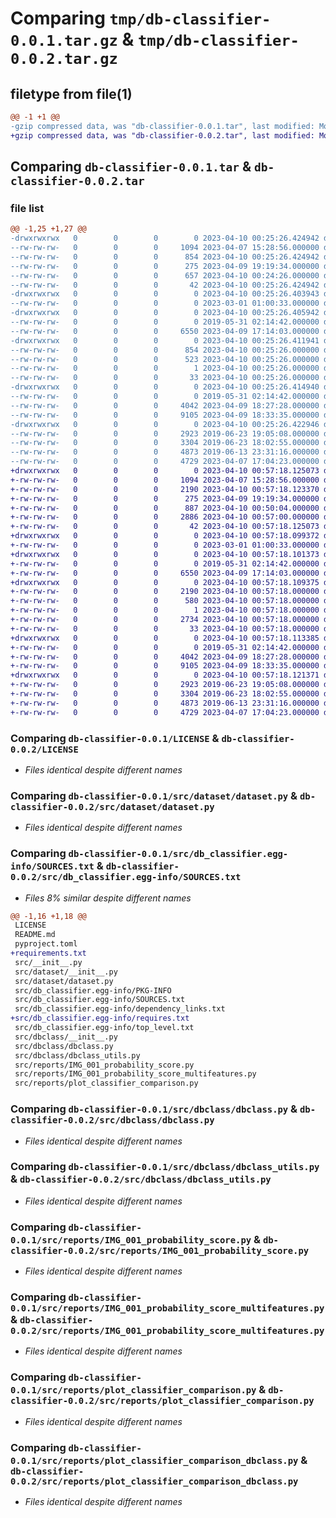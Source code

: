 # Comparing `tmp/db-classifier-0.0.1.tar.gz` & `tmp/db-classifier-0.0.2.tar.gz`

## filetype from file(1)

```diff
@@ -1 +1 @@
-gzip compressed data, was "db-classifier-0.0.1.tar", last modified: Mon Apr 10 00:25:26 2023, max compression
+gzip compressed data, was "db-classifier-0.0.2.tar", last modified: Mon Apr 10 00:57:18 2023, max compression
```

## Comparing `db-classifier-0.0.1.tar` & `db-classifier-0.0.2.tar`

### file list

```diff
@@ -1,25 +1,27 @@
-drwxrwxrwx   0        0        0        0 2023-04-10 00:25:26.424942 db-classifier-0.0.1/
--rw-rw-rw-   0        0        0     1094 2023-04-07 15:28:56.000000 db-classifier-0.0.1/LICENSE
--rw-rw-rw-   0        0        0      854 2023-04-10 00:25:26.424942 db-classifier-0.0.1/PKG-INFO
--rw-rw-rw-   0        0        0      275 2023-04-09 19:19:34.000000 db-classifier-0.0.1/README.md
--rw-rw-rw-   0        0        0      657 2023-04-10 00:24:26.000000 db-classifier-0.0.1/pyproject.toml
--rw-rw-rw-   0        0        0       42 2023-04-10 00:25:26.424942 db-classifier-0.0.1/setup.cfg
-drwxrwxrwx   0        0        0        0 2023-04-10 00:25:26.403943 db-classifier-0.0.1/src/
--rw-rw-rw-   0        0        0        0 2023-03-01 01:00:33.000000 db-classifier-0.0.1/src/__init__.py
-drwxrwxrwx   0        0        0        0 2023-04-10 00:25:26.405942 db-classifier-0.0.1/src/dataset/
--rw-rw-rw-   0        0        0        0 2019-05-31 02:14:42.000000 db-classifier-0.0.1/src/dataset/__init__.py
--rw-rw-rw-   0        0        0     6550 2023-04-09 17:14:03.000000 db-classifier-0.0.1/src/dataset/dataset.py
-drwxrwxrwx   0        0        0        0 2023-04-10 00:25:26.411941 db-classifier-0.0.1/src/db_classifier.egg-info/
--rw-rw-rw-   0        0        0      854 2023-04-10 00:25:26.000000 db-classifier-0.0.1/src/db_classifier.egg-info/PKG-INFO
--rw-rw-rw-   0        0        0      523 2023-04-10 00:25:26.000000 db-classifier-0.0.1/src/db_classifier.egg-info/SOURCES.txt
--rw-rw-rw-   0        0        0        1 2023-04-10 00:25:26.000000 db-classifier-0.0.1/src/db_classifier.egg-info/dependency_links.txt
--rw-rw-rw-   0        0        0       33 2023-04-10 00:25:26.000000 db-classifier-0.0.1/src/db_classifier.egg-info/top_level.txt
-drwxrwxrwx   0        0        0        0 2023-04-10 00:25:26.414940 db-classifier-0.0.1/src/dbclass/
--rw-rw-rw-   0        0        0        0 2019-05-31 02:14:42.000000 db-classifier-0.0.1/src/dbclass/__init__.py
--rw-rw-rw-   0        0        0     4042 2023-04-09 18:27:28.000000 db-classifier-0.0.1/src/dbclass/dbclass.py
--rw-rw-rw-   0        0        0     9105 2023-04-09 18:33:35.000000 db-classifier-0.0.1/src/dbclass/dbclass_utils.py
-drwxrwxrwx   0        0        0        0 2023-04-10 00:25:26.422946 db-classifier-0.0.1/src/reports/
--rw-rw-rw-   0        0        0     2923 2019-06-23 19:05:08.000000 db-classifier-0.0.1/src/reports/IMG_001_probability_score.py
--rw-rw-rw-   0        0        0     3304 2019-06-23 18:02:55.000000 db-classifier-0.0.1/src/reports/IMG_001_probability_score_multifeatures.py
--rw-rw-rw-   0        0        0     4873 2019-06-13 23:31:16.000000 db-classifier-0.0.1/src/reports/plot_classifier_comparison.py
--rw-rw-rw-   0        0        0     4729 2023-04-07 17:04:23.000000 db-classifier-0.0.1/src/reports/plot_classifier_comparison_dbclass.py
+drwxrwxrwx   0        0        0        0 2023-04-10 00:57:18.125073 db-classifier-0.0.2/
+-rw-rw-rw-   0        0        0     1094 2023-04-07 15:28:56.000000 db-classifier-0.0.2/LICENSE
+-rw-rw-rw-   0        0        0     2190 2023-04-10 00:57:18.123370 db-classifier-0.0.2/PKG-INFO
+-rw-rw-rw-   0        0        0      275 2023-04-09 19:19:34.000000 db-classifier-0.0.2/README.md
+-rw-rw-rw-   0        0        0      887 2023-04-10 00:50:04.000000 db-classifier-0.0.2/pyproject.toml
+-rw-rw-rw-   0        0        0     2886 2023-04-10 00:57:00.000000 db-classifier-0.0.2/requirements.txt
+-rw-rw-rw-   0        0        0       42 2023-04-10 00:57:18.125073 db-classifier-0.0.2/setup.cfg
+drwxrwxrwx   0        0        0        0 2023-04-10 00:57:18.099372 db-classifier-0.0.2/src/
+-rw-rw-rw-   0        0        0        0 2023-03-01 01:00:33.000000 db-classifier-0.0.2/src/__init__.py
+drwxrwxrwx   0        0        0        0 2023-04-10 00:57:18.101373 db-classifier-0.0.2/src/dataset/
+-rw-rw-rw-   0        0        0        0 2019-05-31 02:14:42.000000 db-classifier-0.0.2/src/dataset/__init__.py
+-rw-rw-rw-   0        0        0     6550 2023-04-09 17:14:03.000000 db-classifier-0.0.2/src/dataset/dataset.py
+drwxrwxrwx   0        0        0        0 2023-04-10 00:57:18.109375 db-classifier-0.0.2/src/db_classifier.egg-info/
+-rw-rw-rw-   0        0        0     2190 2023-04-10 00:57:18.000000 db-classifier-0.0.2/src/db_classifier.egg-info/PKG-INFO
+-rw-rw-rw-   0        0        0      580 2023-04-10 00:57:18.000000 db-classifier-0.0.2/src/db_classifier.egg-info/SOURCES.txt
+-rw-rw-rw-   0        0        0        1 2023-04-10 00:57:18.000000 db-classifier-0.0.2/src/db_classifier.egg-info/dependency_links.txt
+-rw-rw-rw-   0        0        0     2734 2023-04-10 00:57:18.000000 db-classifier-0.0.2/src/db_classifier.egg-info/requires.txt
+-rw-rw-rw-   0        0        0       33 2023-04-10 00:57:18.000000 db-classifier-0.0.2/src/db_classifier.egg-info/top_level.txt
+drwxrwxrwx   0        0        0        0 2023-04-10 00:57:18.113385 db-classifier-0.0.2/src/dbclass/
+-rw-rw-rw-   0        0        0        0 2019-05-31 02:14:42.000000 db-classifier-0.0.2/src/dbclass/__init__.py
+-rw-rw-rw-   0        0        0     4042 2023-04-09 18:27:28.000000 db-classifier-0.0.2/src/dbclass/dbclass.py
+-rw-rw-rw-   0        0        0     9105 2023-04-09 18:33:35.000000 db-classifier-0.0.2/src/dbclass/dbclass_utils.py
+drwxrwxrwx   0        0        0        0 2023-04-10 00:57:18.121371 db-classifier-0.0.2/src/reports/
+-rw-rw-rw-   0        0        0     2923 2019-06-23 19:05:08.000000 db-classifier-0.0.2/src/reports/IMG_001_probability_score.py
+-rw-rw-rw-   0        0        0     3304 2019-06-23 18:02:55.000000 db-classifier-0.0.2/src/reports/IMG_001_probability_score_multifeatures.py
+-rw-rw-rw-   0        0        0     4873 2019-06-13 23:31:16.000000 db-classifier-0.0.2/src/reports/plot_classifier_comparison.py
+-rw-rw-rw-   0        0        0     4729 2023-04-07 17:04:23.000000 db-classifier-0.0.2/src/reports/plot_classifier_comparison_dbclass.py
```

### Comparing `db-classifier-0.0.1/LICENSE` & `db-classifier-0.0.2/LICENSE`

 * *Files identical despite different names*

### Comparing `db-classifier-0.0.1/src/dataset/dataset.py` & `db-classifier-0.0.2/src/dataset/dataset.py`

 * *Files identical despite different names*

### Comparing `db-classifier-0.0.1/src/db_classifier.egg-info/SOURCES.txt` & `db-classifier-0.0.2/src/db_classifier.egg-info/SOURCES.txt`

 * *Files 8% similar despite different names*

```diff
@@ -1,16 +1,18 @@
 LICENSE
 README.md
 pyproject.toml
+requirements.txt
 src/__init__.py
 src/dataset/__init__.py
 src/dataset/dataset.py
 src/db_classifier.egg-info/PKG-INFO
 src/db_classifier.egg-info/SOURCES.txt
 src/db_classifier.egg-info/dependency_links.txt
+src/db_classifier.egg-info/requires.txt
 src/db_classifier.egg-info/top_level.txt
 src/dbclass/__init__.py
 src/dbclass/dbclass.py
 src/dbclass/dbclass_utils.py
 src/reports/IMG_001_probability_score.py
 src/reports/IMG_001_probability_score_multifeatures.py
 src/reports/plot_classifier_comparison.py
```

### Comparing `db-classifier-0.0.1/src/dbclass/dbclass.py` & `db-classifier-0.0.2/src/dbclass/dbclass.py`

 * *Files identical despite different names*

### Comparing `db-classifier-0.0.1/src/dbclass/dbclass_utils.py` & `db-classifier-0.0.2/src/dbclass/dbclass_utils.py`

 * *Files identical despite different names*

### Comparing `db-classifier-0.0.1/src/reports/IMG_001_probability_score.py` & `db-classifier-0.0.2/src/reports/IMG_001_probability_score.py`

 * *Files identical despite different names*

### Comparing `db-classifier-0.0.1/src/reports/IMG_001_probability_score_multifeatures.py` & `db-classifier-0.0.2/src/reports/IMG_001_probability_score_multifeatures.py`

 * *Files identical despite different names*

### Comparing `db-classifier-0.0.1/src/reports/plot_classifier_comparison.py` & `db-classifier-0.0.2/src/reports/plot_classifier_comparison.py`

 * *Files identical despite different names*

### Comparing `db-classifier-0.0.1/src/reports/plot_classifier_comparison_dbclass.py` & `db-classifier-0.0.2/src/reports/plot_classifier_comparison_dbclass.py`

 * *Files identical despite different names*

